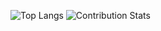 ![Top Langs](https://github-readme-stats.vercel.app/api/top-langs/?username=wandak3)
![Contribution Stats](https://github-contribution-stats.vercel.app/api/?username=wandak3)
